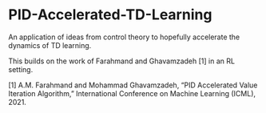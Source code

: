 # PID-Accelerated-TD-Learning
An application of ideas from control theory to hopefully accelerate the dynamics of TD learning.

This builds on the work of Farahmand and Ghavamzadeh [1] in an RL setting.

[1] A.M. Farahmand and Mohammad Ghavamzadeh, “PID Accelerated Value Iteration Algorithm,” International Conference on Machine Learning (ICML), 2021.